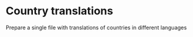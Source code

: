 
# Country translations

Prepare a single file with translations of countries in different languages

